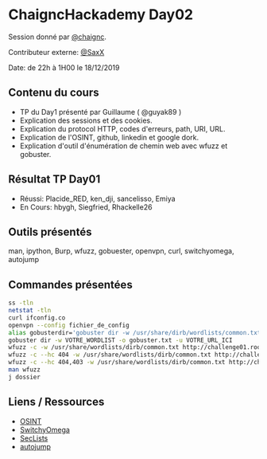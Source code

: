 # ChaigncHackademy Day02
Session donné par [@chaignc][@chaignc].

Contributeur externe: [@SaxX][@SaxX]

Date: de 22h à 1H00 le 18/12/2019

## Contenu du cours

* TP du Day1 présenté par Guillaume ( @guyak89 )
* Explication des sessions et des cookies.
* Explication du protocol HTTP, codes d'erreurs, path, URI, URL.
* Explication de l'OSINT, github, linkedin et google dork.
* Explication d'outil d'énumération de chemin web avec wfuzz et gobuster.

## Résultat TP Day01
* Réussi:     Placide_RED, ken_dji, sancelisso, Emiya
* En Cours:   hbygh, Siegfried, Rhackelle26

## Outils présentés

man, ipython, Burp, wfuzz, gobuester, openvpn, curl, switchyomega, autojump

## Commandes présentées
```sh
ss -tln
netstat -tln
curl ifconfig.co
openvpn --config fichier_de_config
alias gobusterdir='gobuster dir -w /usr/share/dirb/wordlists/common.txt -o gobuster.txt -u'
gobuster dir -w VOTRE_WORDLIST -o gobuster.txt -u VOTRE_URL_ICI
wfuzz -c -w /usr/share/wordlists/dirb/common.txt http://challenge01.root-me.org/web-serveur/ch15/FUZZ
wfuzz -c --hc 404 -w /usr/share/wordlists/dirb/common.txt http://challenge01.root-me.org/web-serveur/ch15/FUZZ
wfuzz -c --hc 404,403 -w /usr/share/wordlists/dirb/common.txt http://challenge01.root-me.org/web-serveur/ch15/FUZZ
man wfuzz
j dossier
```

## Liens / Ressources
* [OSINT](https://fr.wikipedia.org/wiki/Renseignement_d%27origine_source_ouverte)
* [SwitchyOmega](https://addons.mozilla.org/fr/firefox/addon/switchyomega/)
* [SecLists](https://github.com/danielmiessler/SecLists)
* [autojump](https://github.com/wting/autojump)

[@chaignc]:https://twitter.com/chaignc
[hexpresso]:https://hexpresso.github.io
[@Grenadine]:https://twitter.com/Greynardine
[@SaxX]:https://twitter.com/_saxx_
